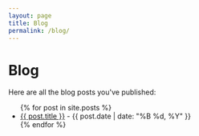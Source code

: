```yaml
---
layout: page
title: Blog
permalink: /blog/
---
```


# Blog

Here are all the blog posts you've published:

<ul>
  {% for post in site.posts %}
    <li><a href="{{ post.url }}">{{ post.title }}</a> - {{ post.date | date: "%B %d, %Y" }}</li>
  {% endfor %}
</ul>